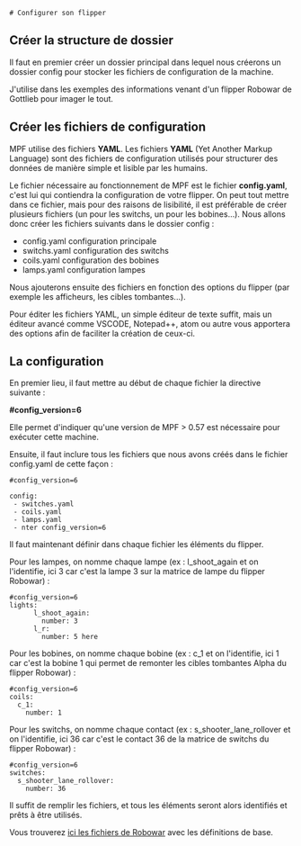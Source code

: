     # Configurer son flipper


## Créer la structure de dossier

Il faut en premier créer un dossier principal dans lequel nous créerons un dossier config pour stocker les fichiers de configuration de la machine.

J'utilise dans les exemples des informations venant d'un flipper Robowar de Gottlieb pour imager le tout.

## Créer les fichiers de configuration

MPF utilise des fichiers **YAML**. Les fichiers **YAML** (Yet Another Markup Language) sont des fichiers de configuration utilisés pour structurer des données de manière simple et lisible par les humains.

Le fichier nécessaire au fonctionnement de MPF est le fichier **config.yaml**, c'est lui qui contiendra la configuration de votre flipper. On peut tout mettre dans ce fichier, mais pour des raisons de lisibilité, il est préférable de créer plusieurs fichiers (un pour les switchs, un pour les bobines...). Nous allons donc créer les fichiers suivants dans le dossier config :

- config.yaml configuration principale
- switchs.yaml configuration des switchs
- coils.yaml configuration des bobines
- lamps.yaml configuration lampes

Nous ajouterons ensuite des fichiers en fonction des options du flipper (par exemple les afficheurs, les cibles tombantes...).

Pour éditer les fichiers YAML, un simple éditeur de texte suffit, mais un éditeur avancé comme VSCODE, Notepad++, atom ou autre vous apportera des options afin de faciliter la création de ceux-ci.

## La configuration

En premier lieu, il faut mettre au début de chaque fichier la directive suivante :

**#config_version=6**

Elle permet d'indiquer qu'une version de MPF > 0.57 est nécessaire pour exécuter cette machine.

Ensuite, il faut inclure tous les fichiers que nous avons créés dans le fichier config.yaml de cette façon :

    
    #config_version=6
    
	config:
     - switches.yaml
     - coils.yaml
     - lamps.yaml
     - nter config_version=6

Il faut maintenant définir dans chaque fichier les éléments du flipper.

Pour les lampes, on nomme chaque lampe (ex : l_shoot_again et on l'identifie, ici 3 car c'est la lampe 3 sur la matrice de lampe du flipper Robowar) :

	#config_version=6
	lights:
		  l_shoot_again:
		    number: 3
		  l_r:
		    number: 5 here


Pour les bobines, on nomme chaque bobine (ex : c_1 et on l'identifie, ici 1 car c'est la bobine 1 qui permet de remonter les cibles tombantes Alpha du flipper Robowar) :

	#config_version=6
	coils:	
	  c_1:
	    number: 1

Pour les switchs, on nomme chaque contact (ex : s_shooter_lane_rollover et on l'identifie, ici 36 car c'est le contact 36 de la matrice de switchs du flipper Robowar) :

	#config_version=6
	switches:	
	  s_shooter_lane_rollover:
	    number: 36

Il suffit de remplir les fichiers, et tous les éléments seront alors identifiés et prêts à être utilisés.

Vous trouverez [ici les fichiers de Robowar](https://github.com/tmator/tuto-mpf/tree/main/1) avec les définitions de base. 
